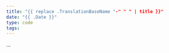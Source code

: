 ```yaml
---
title: "{{ replace .TranslationBaseName "-" " " | title }}"
date: "{{ .Date }}"
type: code
tags:
---
```


...
